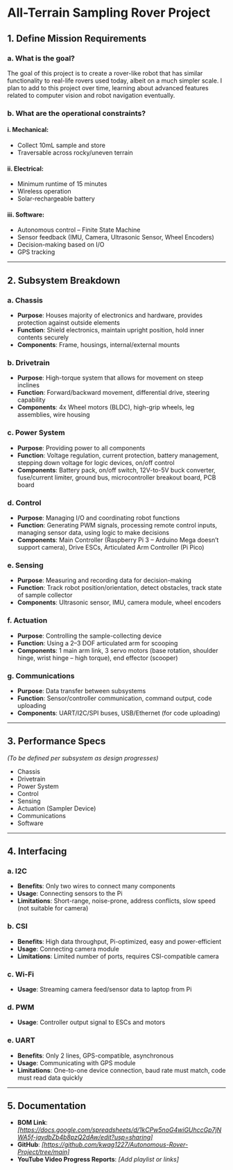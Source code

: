 # All-Terrain Sampling Rover Project

## 1. Define Mission Requirements

### a. What is the goal?
The goal of this project is to create a rover-like robot that has similar functionality to real-life rovers used today, albeit on a much simpler scale. I plan to add to this project over time, learning about advanced features related to computer vision and robot navigation eventually.

### b. What are the operational constraints?

#### i. Mechanical:
- Collect 10mL sample and store
- Traversable across rocky/uneven terrain

#### ii. Electrical:
- Minimum runtime of 15 minutes
- Wireless operation
- Solar-rechargeable battery

#### iii. Software:
- Autonomous control – Finite State Machine
- Sensor feedback (IMU, Camera, Ultrasonic Sensor, Wheel Encoders)
- Decision-making based on I/O
- GPS tracking

---

## 2. Subsystem Breakdown

### a. Chassis
- **Purpose**: Houses majority of electronics and hardware, provides protection against outside elements  
- **Function**: Shield electronics, maintain upright position, hold inner contents securely  
- **Components**: Frame, housings, internal/external mounts  

### b. Drivetrain
- **Purpose**: High-torque system that allows for movement on steep inclines  
- **Function**: Forward/backward movement, differential drive, steering capability  
- **Components**: 4x Wheel motors (BLDC), high-grip wheels, leg assemblies, wire housing  

### c. Power System
- **Purpose**: Providing power to all components  
- **Function**: Voltage regulation, current protection, battery management, stepping down voltage for logic devices, on/off control  
- **Components**: Battery pack, on/off switch, 12V-to-5V buck converter, fuse/current limiter, ground bus, microcontroller breakout board, PCB board  

### d. Control
- **Purpose**: Managing I/O and coordinating robot functions  
- **Function**: Generating PWM signals, processing remote control inputs, managing sensor data, using logic to make decisions  
- **Components**: Main Controller (Raspberry Pi 3 – Arduino Mega doesn’t support camera), Drive ESCs, Articulated Arm Controller (Pi Pico)  

### e. Sensing
- **Purpose**: Measuring and recording data for decision-making  
- **Function**: Track robot position/orientation, detect obstacles, track state of sample collector  
- **Components**: Ultrasonic sensor, IMU, camera module, wheel encoders  

### f. Actuation
- **Purpose**: Controlling the sample-collecting device  
- **Function**: Using a 2–3 DOF articulated arm for scooping  
- **Components**: 1 main arm link, 3 servo motors (base rotation, shoulder hinge, wrist hinge – high torque), end effector (scooper)  

### g. Communications
- **Purpose**: Data transfer between subsystems  
- **Function**: Sensor/controller communication, command output, code uploading  
- **Components**: UART/I2C/SPI buses, USB/Ethernet (for code uploading)  

---

## 3. Performance Specs

*(To be defined per subsystem as design progresses)*

- Chassis  
- Drivetrain  
- Power System  
- Control  
- Sensing  
- Actuation (Sampler Device)  
- Communications  
- Software  

---

## 4. Interfacing

### a. I2C
- **Benefits**: Only two wires to connect many components  
- **Usage**: Connecting sensors to the Pi  
- **Limitations**: Short-range, noise-prone, address conflicts, slow speed (not suitable for camera)  

### b. CSI
- **Benefits**: High data throughput, Pi-optimized, easy and power-efficient  
- **Usage**: Connecting camera module  
- **Limitations**: Limited number of ports, requires CSI-compatible camera  

### c. Wi-Fi
- **Usage**: Streaming camera feed/sensor data to laptop from Pi  

### d. PWM
- **Usage**: Controller output signal to ESCs and motors  

### e. UART
- **Benefits**: Only 2 lines, GPS-compatible, asynchronous  
- **Usage**: Communicating with GPS module  
- **Limitations**: One-to-one device connection, baud rate must match, code must read data quickly  

---

## 5. Documentation

- **BOM Link**: _[https://docs.google.com/spreadsheets/d/1kCPw5noG4wiGUhccGp7jNWA5f-jaydbZb4b8pzQ2dAw/edit?usp=sharing]_  
- **GitHub**: _[https://github.com/kwag1227/Autonomous-Rover-Project/tree/main]_  
- **YouTube Video Progress Reports**: _[Add playlist or links]_